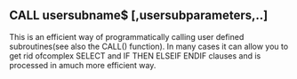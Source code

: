 ## CALL usersubname$ [,usersubparameters,..]

This is an efficient way of programmatically calling user defined subroutines(see also the CALL() function). In many cases it can allow you to get rid ofcomplex SELECT and IF THEN ELSEIF ENDIF clauses and is processed in amuch more efficient way.